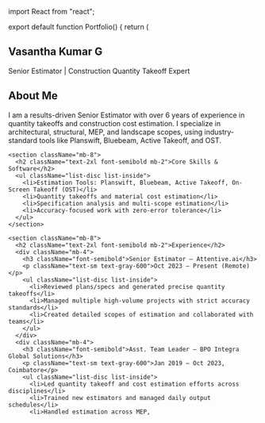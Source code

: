 import React from "react";

export default function Portfolio() { return ( <main className="bg-white text-gray-800 min-h-screen font-sans p-6"> <section className="max-w-4xl mx-auto"> <h1 className="text-4xl font-bold mb-2">Vasantha Kumar G</h1> <p className="text-lg mb-6">Senior Estimator | Construction Quantity Takeoff Expert</p>

<section className="mb-8">
      <h2 className="text-2xl font-semibold mb-2">About Me</h2>
      <p>
        I am a results-driven Senior Estimator with over 6 years of experience in quantity takeoffs and
        construction cost estimation. I specialize in architectural, structural, MEP, and landscape scopes,
        using industry-standard tools like Planswift, Bluebeam, Active Takeoff, and OST.
      </p>
    </section>

    <section className="mb-8">
      <h2 className="text-2xl font-semibold mb-2">Core Skills & Software</h2>
      <ul className="list-disc list-inside">
        <li>Estimation Tools: Planswift, Bluebeam, Active Takeoff, On-Screen Takeoff (OST)</li>
        <li>Quantity takeoffs and material cost estimation</li>
        <li>Specification analysis and multi-scope estimation</li>
        <li>Accuracy-focused work with zero-error tolerance</li>
      </ul>
    </section>

    <section className="mb-8">
      <h2 className="text-2xl font-semibold mb-2">Experience</h2>
      <div className="mb-4">
        <h3 className="font-semibold">Senior Estimator – Attentive.ai</h3>
        <p className="text-sm text-gray-600">Oct 2023 – Present (Remote)</p>
        <ul className="list-disc list-inside">
          <li>Reviewed plans/specs and generated precise quantity takeoffs</li>
          <li>Managed multiple high-volume projects with strict accuracy standards</li>
          <li>Created detailed scopes of estimation and collaborated with teams</li>
        </ul>
      </div>
      <div className="mb-4">
        <h3 className="font-semibold">Asst. Team Leader – BPO Integra Global Solutions</h3>
        <p className="text-sm text-gray-600">Jan 2019 – Oct 2023, Coimbatore</p>
        <ul className="list-disc list-inside">
          <li>Led quantity takeoff and cost estimation efforts across disciplines</li>
          <li>Trained new estimators and managed daily output schedules</li>
          <li>Handled estimation across MEP,
